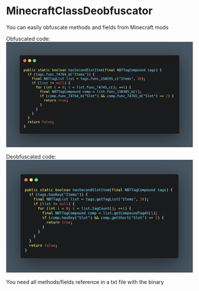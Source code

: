 # MinecraftClassDeobfuscator
You can easily obfuscate methods and fields from Minecraft mods

Obfuscated code:
![obf](/obf.png)

Deobfuscated code:
![deobf](/deobf.png)

You need all methods/fields reference in a txt file with the binary
